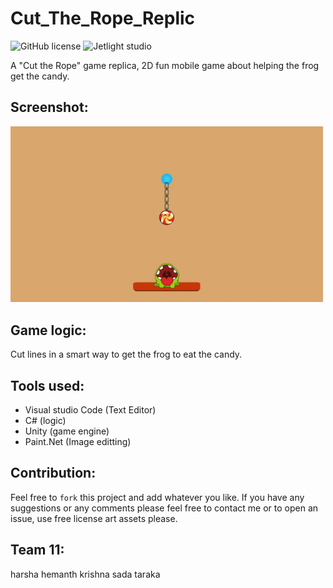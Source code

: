# Cut_The_Rope_Replic

![GitHub license](https://img.shields.io/github/license/oussamabonnor1/Cut_The_Rope_Replica.svg)
![Jetlight studio](https://img.shields.io/badge/Made%20by-Jetlight%20studio-blue.svg?color=082544)

A "Cut the Rope" game replica, 2D fun mobile game about helping the frog get the candy.

## Screenshot:
<img src="Screenshot/CutGif.gif" width ="500"/>

## Game logic:
Cut lines in a smart way to get the frog to eat the candy.

## Tools used:
* Visual studio Code (Text Editor)
* C# (logic)
* Unity (game engine)
* Paint.Net (Image editting)

## Contribution:
Feel free to `fork` this project and add whatever you like. If you have any suggestions or any comments please feel free to contact me or to open an issue, use free license art assets please.

## Team 11:
harsha
hemanth
krishna
sada
taraka
